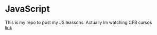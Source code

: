 # JavaScript

This is my repo to post my JS leassons.
Actually Im watching CFB cursos [link](https://www.youtube.com/watch?v=E4DBTqgxHGM&list=PLx4x_zx8csUg_AxxbVWHEyAJ6cBdsYc0T)